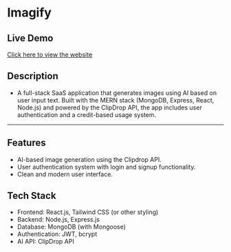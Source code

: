# Imagify

## Live Demo
[Click here to view the website](https://imagify-frontend-usb0.onrender.com) <!-- Replace # with the actual live demo link -->

## Description
- A full-stack SaaS application that generates images using AI based on user input text. Built with the MERN stack (MongoDB, Express, React, Node.js) and powered by the ClipDrop API, the app includes user 
authentication and a credit-based usage system.
---

## Features
- AI-based image generation using the Clipdrop API.
- User authentication system with login and signup functionality.
- Clean and modern user interface.

## Tech Stack
- Frontend: React.js, Tailwind CSS (or other styling)
- Backend: Node.js, Express.js
- Database: MongoDB (with Mongoose)
- Authentication: JWT, bcrypt
- AI API: ClipDrop API
